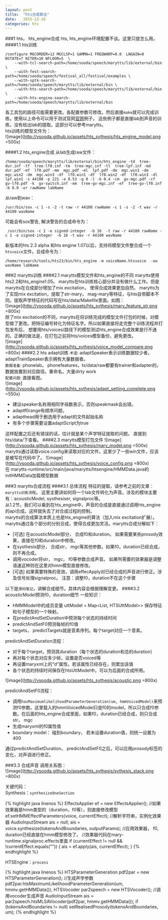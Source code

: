 ```yaml
---
layout: post
title:  "hts合成算法"
date:   2015-12-16
categories: hts
---
```


###1 hts， hts_engine合成
hts, hts_engine环境配置不谈。这里只提怎么用。
####1.1 hts训练

```
/configure MGCORDER=12 MGCLSP=1 GAMMA=1 FREQWARP=0.0  LNGAIN=0  NSTATE=7 NITER=10 WFLOOR=5  \
	--with-tcl-search-path=/home/sooda/speech/marytts/lib/external/bin \
	--with-fest-search-path=/home/sooda/speech/festival_all/festival/examples \
	--with-sptk-search-path=/home/sooda/speech/marytts/lib/external/bin \
	--with-hts-search-path=/home/sooda/speech/marytts/lib/external/bin \
	--with-hts-engine-search-path=/home/sooda/speech/marytts/lib/external/bin 
```
各工具包的路径可能需要更改。各配置参数可修改。然后直接`make`就可以完成训练。使用以上命令可以用于测试官网[官网](http://hts.sp.nitech.ac.jp/hts-users/spool/2012/msg00393.html)例子。
这些例子都是直接lab到声音的训练，没有给出lab的提取。这部分可以参考marytts。  
hts训练的模型文件为：  
![image](http://vsooda.github.io/assets/hts_sythesis/hts_engine_model.png =500x)  


####1.2 hts_engine合成
从lab生成raw文件：

```
/home/sooda/speech/marytts/lib/external/bin/hts_engine -td  tree-dur.inf -tf  tree-lf0.inf -tm  tree-mgc.inf -tl  tree-lpf.inf -md  dur.pdf -mf  lf0.pdf -mm  mgc.pdf -ml  lpf.pdf -dm  mgc.win1 -dm  mgc.win2 -dm  mgc.win3 -df  lf0.win1 -df  lf0.win2 -df  lf0.win3 -dl  lpf.win1 -s 44100 -p 221 -a 0.53 -g 0 -l -b 0.4 -cm  gv-mgc.pdf -cf  gv-lf0.pdf -k  gv-switch.inf -em  tree-gv-mgc.inf -ef  tree-gv-lf0.inf -b 0.0 -or rawName labName
```
从raw到wav：

```
/usr/bin/sox -c 1 -s -2 -t raw -r 44100 rawName -c 1 -s -2 -t wav -r 44100 wavName
```
可能会有sox警告, 解决警告的合成命令为：

```
 /usr/bin/sox -c 1 -e signed-integer  -b 16  -t raw -r 44100 rawName -c 1 -e signed-integer  -b 16 -t wav -r 44100 wavName
```

新版本的hts 2.3 alpha 和hts engine 1.07以后，支持将模型文件整合成一个`htsvoice`文件。合成命令为：  
```
/home/research/tools/hts23/bin/hts_engine -m voiceName.htsvoice  -ow wavName labName
```

###2 marytts训练
####2.1 marytts模型文件和hts_engine的不同
marytts使用hts2.2和hts_engine1.05。 marytts在hts训练核心部分并没有做什么工作。但是marytts在合成部分增加了mix excitation， 使得合成效果更加自然。 marytts为了实现mix excitation，提取了str-mary， mag-mary等特征，与hts自带脚本不同。提取声学特征的代码写在hts/data/Makefile里面。如图：  
![image](http://vsooda.github.io/assets/hts_sythesis/mary_feature_str.png =800x)  
除了mix excitation的不同，marytts在将训练完成的模型文件打包的时候，对模型做了更改。把特征编号转化为特征名字。所以如果直接将走完整个训练流程并打包发布后， 想要用hts/voices/路径下的模型测试hts_engine合成效果是行不通的。正确的做法是，在打包之前将hts/voices模型备份，避免更改。  
![image](http://vsooda.github.io/assets/hts_sythesis/voice_model_compare.png =800x) 
####2.2 hts adapt训练
`术语`: adaptSpeaker表示训练数据较少者。adaptTrainSpeaker表示拥有大量数据者。  
`数据准备`: phonelab， phonefeatures，ts/data/raw都要有trainer和adapter的。数据放置到对应路径。重命名，大量dirty work  
`配置问题`: 直接看图。  
![image](http://vsooda.github.io/assets/hts_sythesis/adapt_setting_complete.png =550x)       

* 建议speaker名称用相同字母数表示，否则speakmask会出错。  
* adaptf0range有顺序问题。
* adapthead用于删选用于adapt的文件起始名称
* 有多个步骤需要设置adaptScript为true  

这样配置之后还有错误的话，估计就是某个声学特征提取的问题。 直接到hts/data/下查看。
####2.3 marytts模型打包文件
![image](http://vsooda.github.io/assets/hts_sythesis/mary_model.png =500x)   
marytts通过读取voice.config来读取对应的文件。这里少了一些win文件，应该是被写在代码中了。
![image](http://vsooda.github.io/assets/hts_sythesis/voice_config.png =800x)  
在 marytts-runtime/src/main/java/marytts/htsengine/HMMData.java的initHMMData加载模型数据

###3 marytts合成流程
####3.1 总体流程
特征的提取，请参考之前的文章：`marytts训练流程`。 这里主要讲如何将一个lab文件转化为声音。涉及的模块主要有：acousticModel, systhesiser, signalproc等。  
从1.2节，我们可以看到在hts_engine中，声音的合成是直接通过调用hts_engine的api合成。这样就失去了对合成过程的控制。  
marytts的合成算法本质上也是hts_engine的算法（加入mix excitation扩展）。 marytts通过各个部分的分别合成，使得合成更加灵活。marytts合成分解如下：    

* [可选] 在acousticModel部分， 合成f0和duration。 如果需要某些prosody效果，直接在f0和duration中修改。  
* 在systhesis部分， 合成str， mgc等其他参数。如果f0，duration已经合成，则不再合成。  
* 调用vocoder将str， mgc， f0等参数合成声音。 如果所需要的效果器是调整语速这种则在这里对hmm模型直接修改。   
* [可选] 如果需要特殊的音效，调用effecApply对已经合成的声音进行修正。涉及信号处理signalproc。 注意：调整f0，duration不在这个步骤    

以下是`源码笔记`，讲解合成细节。具体内容会根据理解变更。
####3.2 acousticModel预测f0，duration细节
一些知识：

* HMMModel中的成员变量 uttModel = Map<List<element>, HTSUttModel>> 保存特征和句子模型的一个映射。
* 在predictAndSetDuration中预测每个状态的持续时间
* predictAndSetF0预测每帧的f0值
* targets， predictTargets就是音素序列。每个target对应一个音素。

predictAndSetDuration流程：

* 对于每个target，预测其duration（每个状态的duration和总的duration）
* 再对每个状态对应多少帧，设置是否voiced等
* 再设置maryxml上的“d”属性。若该属性已经存在，则累加该值
* 各个状态的持续时间保存在htsUttModel中。可以为后面的合成所用。

![image](http://vsooda.github.io/assets/hts_sythesis/acoustic.png =800x) 

predictAndSetF0流程：

* 调用`hasMaximumlikelihoodParameterGeneration(um, hmmVoicedModel)`来预测f0参数。这里载入的hmmVoicedModel只是f0的model，所以只合成f0参数。在后面的hts_engine合成里面，如果f0，duration已经合成，则只合成str， mgc
* 生成maryxml的f0属性值
* boundary model： 碰到boundary， 若未设置duration值，则统一设置为400

通过predictAndSetDuration， predictAndSetF0之后，可以应用prosody标签的变化，对声调进行修正。

###3.3 合成声音
调用关系图：  
![image](http://vsooda.github.io/assets/hts_sythesis/sythesis_stack.png =800x)   

关键代码：  
Synthesis：`synthesizeOneSection`

{% highlight java linenos %}
EffectsApplier ef = new EffectsApplier();
//如果效果器是hmm类型的（duration，f0等），则直接修改模型
ef.setHMMEffectParameters(voice, currentEffect);  //解析字符串，实例化效果器
AudioInputStream ais = null;
ais = voice.synthesize(tokensAndBoundaries, outputParams);
//应用效果器， f0, duration已经直接在hmm模型修改了。
//效果器代码在mary-runtime.signalproc.effects里面
if (currentEffect != null && !currentEffect.equals("")) {
	ais = ef.apply(ais, currentEffect);
}
{% endhighlight %}

HTSEngine：`process`

{% highlight java linenos %}
HTSParameterGeneration pdf2par = new HTSParameterGeneration();
//生成声学参数
pdf2par.htsMaximumLikelihoodParameterGeneration(um, hmmv.getHMMData());
HTSVocoder par2speech = new HTSVocoder();
//调用vocoder生成声音 
AudioInputStream ais = par2speech.htsMLSAVocoder(pdf2par, hmmv.getHMMData());
if (tokensAndBoundaries != null)
	setRealisedProsody(tokensAndBoundaries, um); 
{% endhighlight %}

